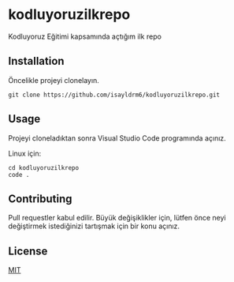 # kodluyoruzilkrepo

Kodluyoruz Eğitimi kapsamında açtığım ilk repo

## Installation

Öncelikle projeyi clonelayın.

```
git clone https://github.com/isayldrm6/kodluyoruzilkrepo.git
```

## Usage

Projeyi cloneladıktan sonra Visual Studio Code programında açınız.

Linux için:

```
cd kodluyoruzilkrepo
code .
```

## Contributing

Pull requestler kabul edilir. Büyük değişiklikler için, lütfen önce neyi değiştirmek istediğinizi tartışmak için bir konu açınız.

## License

[MIT](https://choosealicense.com/licenses/mit/)
